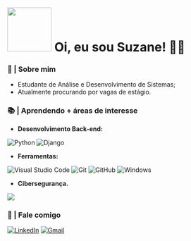 

# <img src="https://gifs4crds.carrd.co/assets/images/gallery01/77f848c5.gif?vca07fc73a" width="100" height=""> Oi, eu sou Suzane! 👩‍💻

### 👾 | Sobre mim
* Estudante de Análise e Desenvolvimento de Sistemas;
* Atualmente procurando por vagas de estágio.

### 📚 | Aprendendo + áreas de interesse

* **Desenvolvimento Back-end:**
  
![Python](https://img.shields.io/badge/python-3670A0?style=for-the-badge&logo=python&logoColor=ffdd54) ![Django](https://img.shields.io/badge/django-%23092E20.svg?style=for-the-badge&logo=django&logoColor=white)
* **Ferramentas:**
  
![Visual Studio Code](https://img.shields.io/badge/Visual%20Studio%20Code-0078d7.svg?style=for-the-badge&logo=visual-studio-code&logoColor=white) ![Git](https://img.shields.io/badge/git-%23F05033.svg?style=for-the-badge&logo=git&logoColor=white) ![GitHub](https://img.shields.io/badge/github-%23121011.svg?style=for-the-badge&logo=github&logoColor=white) ![Windows](https://img.shields.io/badge/Windows-0078D6?style=for-the-badge&logo=windows&logoColor=white)
* **Cibersegurança.**

<img src="https://gifcity.carrd.co/assets/images/gallery38/7bf95592.gif?v=d55ea43d" width="" height="">


### 💬 | Fale comigo
[![LinkedIn](https://img.shields.io/badge/linkedin-%230077B5.svg?style=for-the-badge&logo=linkedin&logoColor=white)](https://www.linkedin.com/in/suzane-vit%C3%B3ria-oliveira-rodrigues-6205292b6?lipi=urn%3Ali%3Apage%3Ad_flagship3_profile_view_base_contact_details%3BL74ya%2FmaSXCqvm07muzczg%3D%3D) [![Gmail](https://img.shields.io/badge/Gmail-D14836?style=for-the-badge&logo=gmail&logoColor=white)](mailto:suzanerodrigues589@gmail.com)
